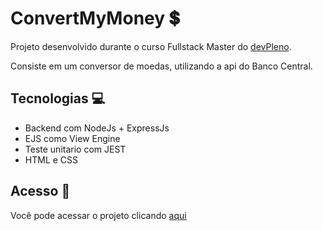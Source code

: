 # ConvertMyMoney 💲
Projeto desenvolvido durante o curso Fullstack Master do [devPleno](https://devpleno.com/).

Consiste em um conversor de moedas, utilizando a api do Banco Central.

## Tecnologias 💻
* Backend com NodeJs + ExpressJs
* EJS como View Engine
* Teste unitario com JEST
* HTML e CSS

## Acesso 🖖
Você pode acessar o projeto clicando [aqui](https://convert-my-money-lake.vercel.app/)